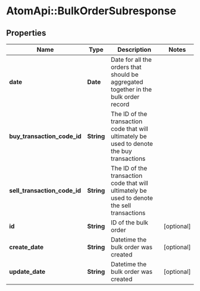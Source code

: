 # AtomApi::BulkOrderSubresponse

## Properties
Name | Type | Description | Notes
------------ | ------------- | ------------- | -------------
**date** | **Date** | Date for all the orders that should be aggregated together in the bulk order record | 
**buy_transaction_code_id** | **String** | The ID of the transaction code that will ultimately be used to denote the buy transactions | 
**sell_transaction_code_id** | **String** | The ID of the transaction code that will ultimately be used to denote the sell transactions | 
**id** | **String** | ID of the bulk order | [optional] 
**create_date** | **String** | Datetime the bulk order was created | [optional] 
**update_date** | **String** | Datetime the bulk order was created | [optional] 


